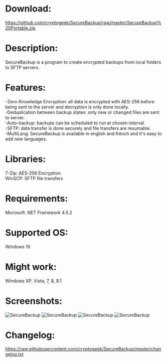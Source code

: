# Download:
https://github.com/cryptogeek/SecureBackup/raw/master/SecureBackup%20Portable.zip

# Description:
SecureBackup is a program to create encrypted backups from local folders to SFTP servers.

# Features:
-Zero-Knowledge Encryption: all data is encrypted with AES-256 before being sent to the server and decryption is only done locally.  
-Deduplication between backup states: only new or changed files are sent to server.  
-Auto-backup: backups can be scheduled to run at chosen interval.  
-SFTP: data transfer is done securely and file transfers are resumable.  
-MultiLang: SecureBackup is available in english and french and it's easy to add new languages.  

# Libraries:
7-Zip: AES-256 Encryption  
WinSCP: SFTP file transfers  

# Requirements:
Microsoft .NET Framework 4.5.2

# Supported OS: 
Windows 10

# Might work:
Windows XP, Vista, 7, 8, 8.1

# Screenshots:
![SecureBackup](https://raw.githubusercontent.com/cryptogeek/SecureBackup/master/Screenshots/Main.PNG)
![SecureBackup](https://raw.githubusercontent.com/cryptogeek/SecureBackup/master/Screenshots/Backup.png)
![SecureBackup](https://raw.githubusercontent.com/cryptogeek/SecureBackup/master/Screenshots/Backup%20settings.PNG)
![SecureBackup](https://raw.githubusercontent.com/cryptogeek/SecureBackup/master/Screenshots/Restore%20backup.png)

# Changelog:
https://raw.githubusercontent.com/cryptogeek/SecureBackup/master/changelog.txt

